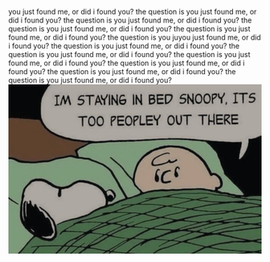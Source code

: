 you just found me, or did i found you? the question is you just found me, or did i found you? the question is you just found me, or did i found you? the question is you just found me, or did i found you? the question is you just found me, or did i found you? the question is you juyou just found me, or did i found you? the question is you just found me, or did i found you? the question is you just found me, or did i found you? the question is you just found me, or did i found you? the question is you just found me, or did i found you? the question is you just found me, or did i found you? the question is you just found me, or did i found you?
![image alt](https://github.com/tleeknowsaurus/tleeknowsaurus/blob/main/cbda16014622a3716fda9708e16b79f3.jpg?raw=true)
